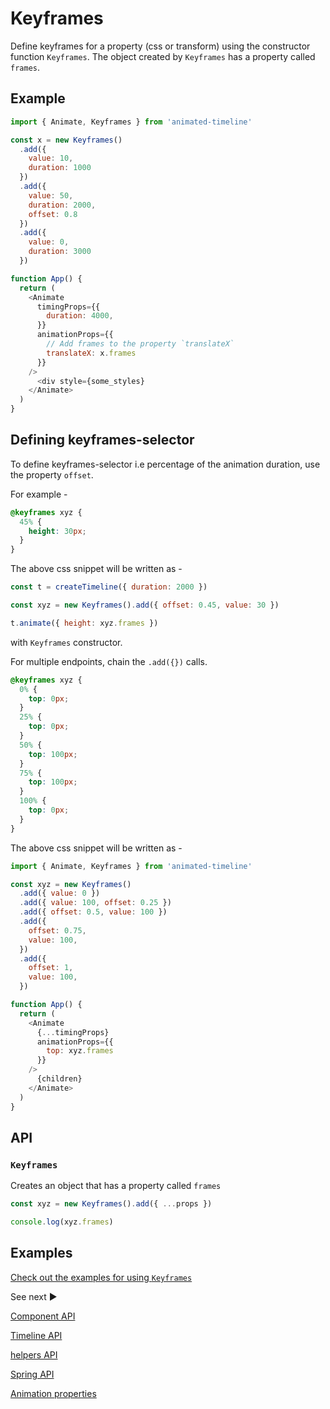 # Keyframes

Define keyframes for a property (css or transform) using the constructor function `Keyframes`. The object created by `Keyframes` has a property called `frames`.

## Example

```js
import { Animate, Keyframes } from 'animated-timeline'

const x = new Keyframes()
  .add({
    value: 10,
    duration: 1000
  })
  .add({
    value: 50,
    duration: 2000,
    offset: 0.8
  })
  .add({
    value: 0,
    duration: 3000
  })

function App() {
  return (
    <Animate
      timingProps={{
        duration: 4000,
      }}
      animationProps={{
        // Add frames to the property `translateX`
        translateX: x.frames
      }}
    />
      <div style={some_styles}
    </Animate>
  )
}
```

## Defining keyframes-selector

To define keyframes-selector i.e percentage of the animation duration, use the property `offset`.

For example -

```css
@keyframes xyz {
  45% {
    height: 30px;
  }
}
```

The above css snippet will be written as -

```js
const t = createTimeline({ duration: 2000 })

const xyz = new Keyframes().add({ offset: 0.45, value: 30 })

t.animate({ height: xyz.frames })
```

with `Keyframes` constructor.

For multiple endpoints, chain the `.add({})` calls.

```css
@keyframes xyz {
  0% {
    top: 0px;
  }
  25% {
    top: 0px;
  }
  50% {
    top: 100px;
  }
  75% {
    top: 100px;
  }
  100% {
    top: 0px;
  }
}
```

The above css snippet will be written as -

```js
import { Animate, Keyframes } from 'animated-timeline'

const xyz = new Keyframes()
  .add({ value: 0 })
  .add({ value: 100, offset: 0.25 })
  .add({ offset: 0.5, value: 100 })
  .add({
    offset: 0.75,
    value: 100,
  })
  .add({
    offset: 1,
    value: 100,
  })

function App() {
  return (
    <Animate
      {...timingProps}
      animationProps={{
        top: xyz.frames
      }}
    />
      {children}
    </Animate>
  )
}
```

## API

### `Keyframes`

Creates an object that has a property called `frames`

```js
const xyz = new Keyframes().add({ ...props })

console.log(xyz.frames)
```

## Examples

[Check out the examples for using `Keyframes`](../examples/Keyframes/index.js)

See next ▶️

[Component API](./Component.md)

[Timeline API](./Timeline.md)

[helpers API](./helpers.md)

[Spring API](./Spring.md)

[Animation properties](./properties.md)

